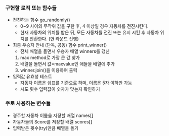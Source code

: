 ### 구현할 로직 또는 함수들

- 전진하는 함수 go_randomly()
    - 0~9 사이의 무작위 값을 구한 후, 4 이상일 경우 자동차를 전진시킨다.
    - 현재 자동차의 위치를 받은 뒤, 모든 자동차를 전진 또는 유지 시킨 후 자동차 위치를 반환한다. (한 라운드 진행)
- 최종 우승자 안내 (단독, 공동) 함수 print_winner()
    - 전체 배열을 돌면서 우승자 배열 winners를 갱신
    1. max method로 가장 큰 값 찾가
    2. 배열을 돌면서 값=maxvalue인 애들을 배열에 추가
    3. winner.join()을 이용하여 출력
- 입력값 유효성 테스트
    - 자동차 이름은 쉼표를 기준으로 하며, 이름은 5자 이하만 가능
    - 시도 횟수 입력값이 숫자가 맞는지 확인하기

### 주로 사용하는 변수들

- 경주할 자동차 이름을 저장할 배열 names[]
- 자동차들의 Score를 저장할 배열 scores[]
- 입력받은 횟수(try)만큼 배열을 돌기